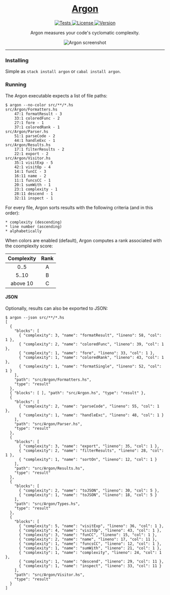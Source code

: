 <h1 align="center">
    <a href="https://github.com/rubik/argon">
        Argon
    </a>
</h1>

<p align="center">
    <a href="https://travis-ci.org/rubik/argon">
        <img alt="Tests"
             src="https://img.shields.io/travis/rubik/argon.svg?style=flat-square">
    </a>
    <a href="https://github.com/rubik/argon/blob/master/LICENSE">
        <img alt="License"
             src="https://img.shields.io/badge/license-ISC-blue.svg?style=flat-square">
    </a>
    <a href="https://hackage.haskell.org/package/argon">
        <img alt="Version"
             src="https://img.shields.io/hackage/v/argon.svg?label=version&amp;style=flat-square">
    </a>
</p>

<p align="center">
    Argon measures your code's cyclomatic complexity.
</p>

<p align="center">
    <img alt="Argon screenshot"
         src="https://cloud.githubusercontent.com/assets/238549/10630521/5a60346c-77d7-11e5-8e87-373bec72e777.png">
</p>

<hr>

### Installing

Simple as ``stack install argon`` or ``cabal install argon``.

### Running

The Argon executable expects a list of file paths:

    $ argon --no-color src/**/*.hs
    src/Argon/Formatters.hs
        47:1 formatResult - 3
        33:1 coloredFunc - 2
        27:1 fore - 1
        37:1 coloredRank - 1
    src/Argon/Parser.hs
        51:1 parseCode - 2
        44:1 handleExc - 1
    src/Argon/Results.hs
        17:1 filterResults - 2
        22:1 export - 2
    src/Argon/Visitor.hs
        35:1 visitExp - 5
        42:1 visitOp - 4
        14:1 funCC - 3
        16:11 name - 2
        11:1 funcsCC - 1
        20:1 sumWith - 1
        23:1 complexity - 1
        28:11 descend - 1
        32:11 inspect - 1

For every file, Argon sorts results with the following criteria (and in this
order):

    * complexity (descending)
    * line number (ascending)
    * alphabetically

When colors are enabled (default), Argon computes a rank associated with the
coomplexity score:

| Complexity | Rank |
|:----------:|:----:|
|    0..5    |   A  |
|    5..10   |   B  |
|  above 10  |   C  |


#### JSON

Optionally, results can also be exported to JSON:

    $ argon --json src/**/*.hs
    [
      {
        "blocks": [
          { "complexity": 3, "name": "formatResult", "lineno": 58, "col": 1 },
          { "complexity": 2, "name": "coloredFunc", "lineno": 39, "col": 1 },
          { "complexity": 1, "name": "fore", "lineno": 33, "col": 1 },
          { "complexity": 1, "name": "coloredRank", "lineno": 43, "col": 1 },
          { "complexity": 1, "name": "formatSingle", "lineno": 52, "col": 1 }
        ],
        "path": "src/Argon/Formatters.hs",
        "type": "result"
      },
      { "blocks": [ ], "path": "src/Argon.hs", "type": "result" },
      {
        "blocks": [
          { "complexity": 2, "name": "parseCode", "lineno": 55, "col": 1 },
          { "complexity": 1, "name": "handleExc", "lineno": 48, "col": 1 }
        ],
        "path": "src/Argon/Parser.hs",
        "type": "result"
      },
      {
        "blocks": [
          { "complexity": 3, "name": "export", "lineno": 35, "col": 1 },
          { "complexity": 2, "name": "filterResults", "lineno": 28, "col": 1 },
          { "complexity": 1, "name": "sortOn", "lineno": 12, "col": 1 }
        ],
        "path": "src/Argon/Results.hs",
        "type": "result"
      },
      {
        "blocks": [
          { "complexity": 2, "name": "toJSON", "lineno": 30, "col": 5 },
          { "complexity": 1, "name": "toJSON", "lineno": 18, "col": 5 }
        ],
        "path": "src/Argon/Types.hs",
        "type": "result"
      },
      {
        "blocks": [
          { "complexity": 5, "name": "visitExp", "lineno": 36, "col": 1 },
          { "complexity": 4, "name": "visitOp", "lineno": 43, "col": 1 },
          { "complexity": 3, "name": "funCC", "lineno": 15, "col": 1 },
          { "complexity": 2, "name": "name", "lineno": 17, "col": 11 },
          { "complexity": 1, "name": "funcsCC", "lineno": 12, "col": 1 },
          { "complexity": 1, "name": "sumWith", "lineno": 21, "col": 1 },
          { "complexity": 1, "name": "complexity", "lineno": 24, "col": 1 },
          { "complexity": 1, "name": "descend", "lineno": 29, "col": 11 },
          { "complexity": 1, "name": "inspect", "lineno": 33, "col": 11 }
        ],
        "path": "src/Argon/Visitor.hs",
        "type": "result"
      }
    ]
